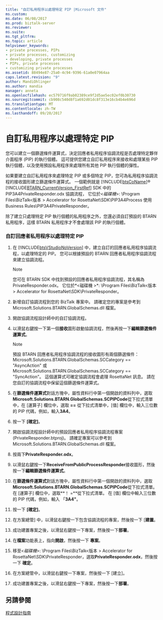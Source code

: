```yaml
---
title: "自訂私用程序以處理特定 PIP |Microsoft 文件"
ms.custom: 
ms.date: 06/08/2017
ms.prod: biztalk-server
ms.reviewer: 
ms.suite: 
ms.tgt_pltfrm: 
ms.topic: article
helpviewer_keywords:
- private processes, PIPs
- private processes, customizing
- developing, private processes
- PIPs, private processes
- customizing private processes
ms.assetid: 88494e87-25a0-4c94-9396-61a0e07964aa
caps.latest.revision: "9"
author: MandiOhlinger
ms.author: mandia
manager: anneta
ms.openlocfilehash: ec579716f9ab02389ce9f2d5ae5ec02ef0b30730
ms.sourcegitcommit: cb908c540d8f1a692d01dc8f313e16cb4b4e696d
ms.translationtype: MT
ms.contentlocale: zh-TW
ms.lasthandoff: 09/20/2017
---
```

# <a name="customizing-a-private-process-to-work-with-a-specific-pip"></a>自訂私用程序以處理特定 PIP
您可以建立一個篩選條件運算式，決定回應者私用程序協調流程是否處理特定夥伴介面程序 (PIP) 的執行個體。 這可提供您建立自訂私用程序來接收和處理某些 PIP 執行個體，以及使用預設私用程序來處理所有其他 PIP 執行個體的彈性。  
  
 如果要建立自訂私用程序來處理特定 PIP 或多個特定 PIP，您可為私用程序協調流程的接收圖形建立篩選條件運算式。 一個範例就是 [!INCLUDE[btsCoName](../../includes/btsconame-md.md)]® [!INCLUDE[BTARN_CurrentVersion_FirstRef](../../includes/btarn-currentversion-firstref-md.md)] SDK 中的 PIP3A4PrivateResponder.odx 協調流程， 它位於\<*磁碟機*>: \Program Files\BizTalk\<版本 > Accelerator for RosettaNet\SDK\PIP3A4Process 使用 Business Rules\PIP3A4PrivateResponder。  
  
 除了建立只處理特定 PIP 執行個體的私用程序之外，您還必須自訂預設的 BTARN 私用程序，這樣 BTARN 私用程序才不會處理該 PIP 的執行個體。  
  
### <a name="to-customize-a-responder-private-process-to-work-with-a-specific-pip"></a>自訂回應者私用程序以處理特定 PIP  
  
1.  在 [!INCLUDE[btsVStudioNoVersion](../../includes/btsvstudionoversion-md.md)] 中，建立自訂的回應者私用程序協調流程，以處理特定的 PIP。 您可以根據預設的 BTARN 回應者私用程序協調流程來建立協調流程。  
  
    > [!NOTE]
    >  您可在 BTARN SDK 中找到預設的回應者私用程序協調流程，其名稱為 PrivateResponder.odx。 它位於*\<磁碟機 >*: \Program Files\BizTalk\<版本 > Accelerator for RosettaNet\SDK\PrivateResponder。  
  
2.  新增自訂協調流程到您的 BizTalk 專案中。 請確定您的專案是參考到 Microsoft.Solutions.BTARN.GlobalSchemas.dll 檔案。  
  
3.  開啟協調流程設計師中的自訂協調流程。  
  
4.  以滑鼠右鍵按一下第一個**接收**圖形啟動協調流程，然後再按一下**編輯篩選條件運算式**。  
  
    > [!NOTE]
    >  預設 BTARN 回應者私用程序協調流程的接收圖形有兩個篩選條件：Microsoft.Solutions.BTARN.GlobalSchemas.SCCategory == "AsyncAction" 或 Microsoft.Solutions.BTARN.GlobalSchemas.SCCategory == "SyncAction"。 這個運算式可確定協調流程會處理 RosettaNet 訊息。 請在您自訂的協調流程中保留這個篩選條件運算式。  
  
5.  在**篩選條件運算式**對話方塊中，屬性資料行中第一個開啟的資料列中，選取**Microsoft.Solutions.BTARN.GlobalSchemas.SCPIPCode**從下拉式清單中，在 [運算子] 欄位中，選取 **==** 從下拉式清單中，[值] 欄位中，輸入三位數的 PIP 代碼，例如，輸入**3A4**。  
  
6.  按一下 **[確定]**。  
  
7.  開啟協調流程設計師中的預設回應者私用程序協調流程專案 (PrivateResponder.btproj)。 請確定專案可以參考到 Microsoft.Solutions.BTARN.GlobalSchemas.dll 檔案。  
  
8.  按兩下**PrivateResponder.odx**。  
  
9. 以滑鼠右鍵按一下**ReceiveFromPublicProcessResponder**接收圖形，然後按一下**編輯篩選條件運算式**。  
  
10. 在**篩選條件運算式**對話方塊中，屬性資料行中第一個開啟的資料列中，選取**Microsoft.Solutions.BTARN.GlobalSchemas.SCPIPCode**從下拉式清單。 在 [運算子] 欄位中，選取**！ =**從下拉式清單。 在 [值] 欄位中輸入三位數的 PIP 代碼，例如，輸入 「**3A4"**。  
  
11. 按一下 **[確定]**。  
  
12. 在方案總管] 中，以滑鼠右鍵按一下包含協調流程的專案，然後按一下 [**建置**。  
  
13. 成功建置專案之後，以滑鼠右鍵按一下專案，然後按一下**部署**。  
  
14. 在**檔案**功能表上，指向**開啟**，然後按一下 **專案**。  
  
15. 移至\<*磁碟機*>: \Program Files\BizTalk\<版本 > Accelerator for RosettaNet\SDK\PrivateResponder，選取**PrivateResponder.odx**，然後按一下  **確定**。  
  
16. 在方案總管中，以滑鼠右鍵按一下專案，然後按一下 [建立]。  
  
17. 成功建置專案之後，以滑鼠右鍵按一下專案，然後按一下**部署**。  
  
## <a name="see-also"></a>另請參閱  
 [程式設計指南](../../adapters-and-accelerators/accelerator-rosettanet/programming-guide2.md)